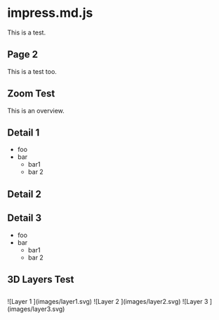 
# impress.md.js    <!-- class: "slide", id: "title" -->

This is a test.


## Page 2    <!-- class: "slide" -->

This is a test too.


## Zoom Test    <!-- group: "zoom-test", class: "slide zoom-overview", dx: 0 -->

This is an overview.

## Detail 1    <!-- group: "zoom-test zoom-test-child", class: "slide zoom-item", scale: 0.25, tx: -280 -->

* foo
* bar
  * bar1
  * bar 2

## Detail 2    <!-- group: "zoom-test zoom-test-child", class: "slide zoom-item", scale: 0.25 -->

## Detail 3    <!-- group: "zoom-test zoom-test-child", class: "slide zoom-item", scale: 0.25, tx:  280 -->

* foo
* bar
  * bar1
  * bar 2

##     <!-- group: "zoom-test", class: "zoom-overview", dx: 1500 -->


## 3D Layers Test    <!-- class: "slide layers-3d", dx: 0 -->

##     <!-- group: "layers-test", class: "layers-3d", z: 100, rotate-x: -70, rotate-y: -45 -->

<div class="layers">
  ![Layer 1   <!-- class: "layer", id: "layer1", width: 560 -->](images/layer1.svg)
  ![Layer 2   <!-- class: "layer", id: "layer2", width: 560 -->](images/layer2.svg)
  ![Layer 3   <!-- class: "layer", id: "layer3", width: 560 -->](images/layer3.svg)
</div>

##     <!-- group: "layers-test", id: "layers-detail" -->

